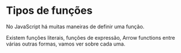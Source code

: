 # Tipos de funções

No JavaScript há muitas maneiras de definir uma função.

Existem funções literais, funções de expressão, Arrow functions entre várias outras formas, vamos ver sobre cada uma.
